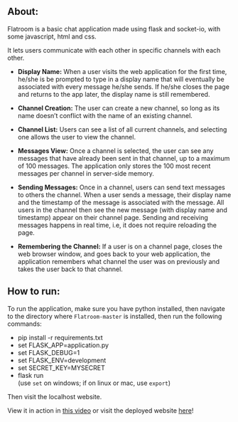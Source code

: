 ## About:
Flatroom is a basic chat application made using flask and socket-io, with some javascript, html and css.

It lets users communicate with each other in specific channels with each other.

 - **Display Name:** When a user visits the web application for the first time, he/she is be prompted to type in a display name that will eventually be associated with every message he/she sends. If he/she closes the page and returns to the app later, the display name is still remembered.

 - **Channel Creation:** The user can create a new channel, so long as its name doesn’t conflict with the name of an existing channel.

 - **Channel List:** Users can see a list of all current channels, and selecting one allows the user to view the channel.

 - **Messages View:** Once a channel is selected, the user can see any messages that have already been sent in that channel, up to a maximum of 100 messages. The application only stores the 100 most recent messages per channel in server-side memory.

 - **Sending Messages:** Once in a channel, users can send text messages to others the channel. When a user sends a message, their display name and the timestamp of the message is associated with the message. All users in the channel then see the new message (with display name and timestamp) appear on their channel page. Sending and receiving messages happens in real time, i.e, it does not require reloading the page. 

 - **Remembering the Channel:** If a user is on a channel page, closes the web browser window, and goes back to your web application, the application remembers what channel the user was on previously and takes the user back to that channel. 


## How to run:
To run the application, make sure you have python installed, then navigate to the directory where ```Flatroom-master``` is installed, then run the following commands:
 - pip install -r requirements.txt
 - set FLASK_APP=application.py
 - set FLASK_DEBUG=1
 - set FLASK_ENV=development
 - set SECRET_KEY=MYSECRET
 - flask run   
 (use ```set``` on windows; if on linux or mac, use ```export```)    
 
Then visit the localhost website.

View it in action in [this video](https://www.youtube.com/watch?v=eQNQhHQo96A) or visit the deployed website [here](https://flatroom.herokuapp.com/)!





